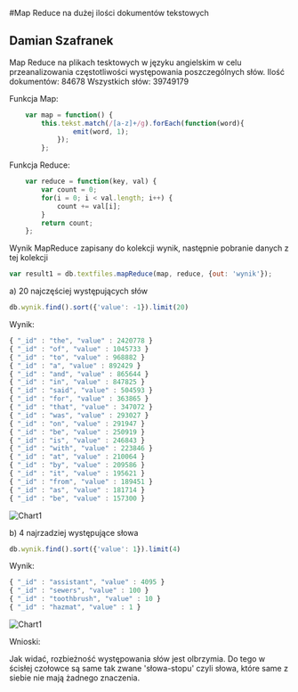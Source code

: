 #Map Reduce na dużej ilości dokumentów tekstowych

## Damian Szafranek

Map Reduce na plikach tesktowych w języku angielskim w celu przeanalizowania częstotliwości występowania poszczególnych słów.
Ilość dokumentów: 84678
Wszystkich słów: 39749179


Funkcja Map:

```js
	var map = function() {
		this.tekst.match(/[a-z]+/g).forEach(function(word){
				emit(word, 1);
			});
		};
```

Funkcja Reduce:

```js
	var reduce = function(key, val) {
		var count = 0;
		for(i = 0; i < val.length; i++) {
			count += val[i];
		}
		return count;
	};
```

Wynik MapReduce zapisany do kolekcji wynik, następnie pobranie danych z tej kolekcji

```js
var result1 = db.textfiles.mapReduce(map, reduce, {out: 'wynik'});
```

a) 20 najczęściej występujących słów

```js
db.wynik.find().sort({'value': -1}).limit(20)
```
Wynik:

```js
{ "_id" : "the", "value" : 2420778 }
{ "_id" : "of", "value" : 1045733 }
{ "_id" : "to", "value" : 968882 }
{ "_id" : "a", "value" : 892429 }
{ "_id" : "and", "value" : 865644 }
{ "_id" : "in", "value" : 847825 }
{ "_id" : "said", "value" : 504593 }
{ "_id" : "for", "value" : 363865 }
{ "_id" : "that", "value" : 347072 }
{ "_id" : "was", "value" : 293027 }
{ "_id" : "on", "value" : 291947 }
{ "_id" : "be", "value" : 250919 }
{ "_id" : "is", "value" : 246843 }
{ "_id" : "with", "value" : 223846 }
{ "_id" : "at", "value" : 210064 }
{ "_id" : "by", "value" : 209586 }
{ "_id" : "it", "value" : 195621 }
{ "_id" : "from", "value" : 189451 }
{ "_id" : "as", "value" : 181714 }
{ "_id" : "be", "value" : 157300 }
```
![Chart1](https://raw.github.com/dszafranek/map-reduce/master/images/dszafranek1.png)

b) 4 najrzadziej występujące słowa

```js
db.wynik.find().sort({'value': 1}).limit(4)
```

Wynik:

```js
{ "_id" : "assistant", "value" : 4095 }
{ "_id" : "sewers", "value" : 100 }
{ "_id" : "toothbrush", "value" : 10 }
{ "_id" : "hazmat", "value" : 1 }
```
![Chart1](https://raw.github.com/dszafranek/map-reduce/master/images/dszafranek2.png)


Wnioski:

Jak widać, rozbieżność występowania słów jest olbrzymia. Do tego w ścisłej czołowce są same tak zwane 'słowa-stopu' czyli słowa, które same z siebie nie mają żadnego znaczenia.